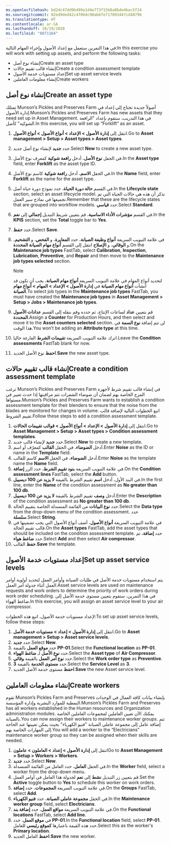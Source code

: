 ```yaml
---
ms.openlocfilehash: bd2dc47dd9b499a1d4e773f15b8a8bde4bac5f24
ms.sourcegitcommit: 82ed9ded42c47064c90ab6fe717893447cd48796
ms.translationtype: HT
ms.contentlocale: ar-SA
ms.lasthandoff: 10/19/2020
ms.locfileid: "6071164"
---
```

<span data-ttu-id="e6fbc-101">في هذا التمرين ستعمل مع إعداد الأصول وإجراء المهام التالية:</span><span class="sxs-lookup"><span data-stu-id="e6fbc-101">In this exercise you will work with setting up assets, and perform the following tasks:</span></span>

- <span data-ttu-id="e6fbc-102">إنشاء نوع أصل</span><span class="sxs-lookup"><span data-stu-id="e6fbc-102">Create an asset type</span></span>
- <span data-ttu-id="e6fbc-103">إنشاء قالب تقييم حالات</span><span class="sxs-lookup"><span data-stu-id="e6fbc-103">Create a condition assessment template</span></span>
- <span data-ttu-id="e6fbc-104">إعداد مستويات خدمة الأصول</span><span class="sxs-lookup"><span data-stu-id="e6fbc-104">Set up asset service levels</span></span>
- <span data-ttu-id="e6fbc-105">إنشاء معلومات العاملين</span><span class="sxs-lookup"><span data-stu-id="e6fbc-105">Create workers</span></span>

## <a name="create-an-asset-type"></a><span data-ttu-id="e6fbc-106">إنشاء نوع أصل</span><span class="sxs-lookup"><span data-stu-id="e6fbc-106">Create an asset type</span></span>
<span data-ttu-id="e6fbc-107">تمتلك Munson’s Pickles and Preserves Farm أصولاً جديدة تحتاج إلى إعداد في إدارة الأصول.</span><span class="sxs-lookup"><span data-stu-id="e6fbc-107">Munson’s Pickles and Preserves Farm has new assets that they need set up in Asset Management.</span></span> <span data-ttu-id="e6fbc-108">في هذا التدريب، ستقوم بإعداد "الرافعة الشوكية" كأصل.</span><span class="sxs-lookup"><span data-stu-id="e6fbc-108">In this exercise, you will set up “Forklift” as an asset.</span></span>

1.  <span data-ttu-id="e6fbc-109">انتقل إلى **إدارة الأصول > الإعداد > أنواع الأصول > أنواع الأصول**.</span><span class="sxs-lookup"><span data-stu-id="e6fbc-109">Go to **Asset management > Setup > Asset types > Asset types**.</span></span>
2.  <span data-ttu-id="e6fbc-110">حدد **جديد** لإنشاء نوع أصل جديد.</span><span class="sxs-lookup"><span data-stu-id="e6fbc-110">Select **New** to create a new asset type.</span></span>
3.  <span data-ttu-id="e6fbc-111">في الحقل **نوع الأصل**، أدخل **رافعة شوكية** كمعرف نوع الأصل.</span><span class="sxs-lookup"><span data-stu-id="e6fbc-111">In the **Asset type** field, enter **Forklift** as the asset type ID.</span></span>
4.  <span data-ttu-id="e6fbc-112">في الحقل **الاسم**، أدخل **رافعة شوكية** كاسم نوع الأصل.</span><span class="sxs-lookup"><span data-stu-id="e6fbc-112">In the **Name** field, enter **Forklift** as the name for the asset type.</span></span> 
5.  <span data-ttu-id="e6fbc-113">في القسم **حالة دورة الحياة**، حدد نموذج دورة حياة أصل.</span><span class="sxs-lookup"><span data-stu-id="e6fbc-113">In the **Lifecycle state** section, select an asset lifecycle model.</span></span> <span data-ttu-id="e6fbc-114">تذكر أن هذه هي حالات الحياة التي تم تجميعها في نماذج سير العمل.</span><span class="sxs-lookup"><span data-stu-id="e6fbc-114">Remember that these are the lifecycle states that are grouped into workflow models.</span></span> <span data-ttu-id="e6fbc-115">حدد **قياسي**.</span><span class="sxs-lookup"><span data-stu-id="e6fbc-115">Select **Standard**.</span></span>
6.  <span data-ttu-id="e6fbc-116">في القسم **مؤشرات الأداء الاساسية**، قم بتعيين شريط التبديل **إجمالي** إلى **نعم**.</span><span class="sxs-lookup"><span data-stu-id="e6fbc-116">In the **KPIS** section, set the **Total** toggle bar to **Yes**.</span></span>
7.  <span data-ttu-id="e6fbc-117">حدد **حفظ**.</span><span class="sxs-lookup"><span data-stu-id="e6fbc-117">Select **Save**.</span></span>
8.  <span data-ttu-id="e6fbc-118">في علامة التبويب السريعة **أنواع وظيفة الصيانة**، حدد **المعايرة**، و **الفحص**، و **التشحيم**، و **الوقائي**، و **الإصلاح** انتقل إلى القسم **أنواع مهام الصيانة المحددة**.</span><span class="sxs-lookup"><span data-stu-id="e6fbc-118">On the **Maintenance job types** FastTab, select **Calibration**, **Inspection**, **Lubrication**, **Preventive**, and **Repair** and then move to the **Maintenance job types selected** section.</span></span>
    > [!NOTE]
    > <span data-ttu-id="e6fbc-119">لتحديد أنواع المهام في علامة التبويب السريعة **أنواع مهام الصيانة**، يجب أن تكون قد أنشأت **أنواع مهام الصيانة** في **إدارة الأصول > الإعداد > المهام > أنواع مهام الصيانة**.</span><span class="sxs-lookup"><span data-stu-id="e6fbc-119">To select job types in the **Maintenance job types** FastTab, you must have created the **Maintenance job types** in **Asset Management > Setup > Jobs > Maintenance job types**.</span></span>

9.  <span data-ttu-id="e6fbc-120">قم بتعيين **عداد** لساعات الإنتاج، ثم حدده وقم بنقله إلى القسم **عدادات الأصول المحددة**.</span><span class="sxs-lookup"><span data-stu-id="e6fbc-120">Assign a **Counter** for Production Hours, and then select and move it to the **Asset counters selected** section.</span></span> <span data-ttu-id="e6fbc-121">لن تتم إضافة **نوع السمة** في هذا الوقت.</span><span class="sxs-lookup"><span data-stu-id="e6fbc-121">You won’t be adding an **Attribute type** at this time.</span></span>
10. <span data-ttu-id="e6fbc-122">اترك علامة التبويب السريعة **تقييمات الشرط** الفارغة حاليا.</span><span class="sxs-lookup"><span data-stu-id="e6fbc-122">Leave the **Condition assessments** FastTab blank for now.</span></span> 
11. <span data-ttu-id="e6fbc-123">**احفظ** نوع الأصل الجديد.</span><span class="sxs-lookup"><span data-stu-id="e6fbc-123">**Save** the new asset type.</span></span>

## <a name="create-a-condition-assessment-template"></a><span data-ttu-id="e6fbc-124">إنشاء قالب تقييم حالات</span><span class="sxs-lookup"><span data-stu-id="e6fbc-124">Create a condition assessment template</span></span>
<span data-ttu-id="e6fbc-125">ترغب Munson’s Pickles and Preserves Farm في إنشاء قالب تقييم شرط لأجهزة المزج الخاصة بهم لضمان أن ضوضاء الشفرات تتم مراقبتها إذا حدث تغيير في مستواها.</span><span class="sxs-lookup"><span data-stu-id="e6fbc-125">Munson’s Pickles and Preserves Farm wants to establish a condition assessment template for their blenders to ensure that the noise from the blades are monitored for changes in volume.</span></span> <span data-ttu-id="e6fbc-126">اتبع الخطوات التالية لإضافة قالب تقييم الشروط.</span><span class="sxs-lookup"><span data-stu-id="e6fbc-126">Follow these steps to add a condition assessment template.</span></span>

1.  <span data-ttu-id="e6fbc-127">انتقل إلى **إدارة الأصول > الإعداد > أنواع الأصول > قوالب تقييمات الحالات**.</span><span class="sxs-lookup"><span data-stu-id="e6fbc-127">Go to **Asset Management > Setup > Asset types > Condition assessment templates**.</span></span>
2.  <span data-ttu-id="e6fbc-128">حدد **جديد** لإنشاء قالب جديد.</span><span class="sxs-lookup"><span data-stu-id="e6fbc-128">Select **New** to create a new template.</span></span>
3.  <span data-ttu-id="e6fbc-129">أدخل **الضوضاء**، في الحقل **القالب** كمعرّف أو اسم.</span><span class="sxs-lookup"><span data-stu-id="e6fbc-129">Enter **Noise** as the ID or name in the **Template** field.</span></span>
4.  <span data-ttu-id="e6fbc-130">أدخل **الضوضاء**، في الحقل **الاسم** كاسم للقالب.</span><span class="sxs-lookup"><span data-stu-id="e6fbc-130">Enter **Noise** as the template name the **Name** field.</span></span>
5.  <span data-ttu-id="e6fbc-131">في علامة التبويب السريعة **بنود تقييم الشرط**، حدد الزر **إضافة**.</span><span class="sxs-lookup"><span data-stu-id="e6fbc-131">On the **Condition assessment lines** FastTab, select the **Add** button.</span></span>
6.  <span data-ttu-id="e6fbc-132">في البند الأول، أدخل **اسم** تقييم الشرط بالقيمة **لا يزيد عن 100 ديسيبل**.</span><span class="sxs-lookup"><span data-stu-id="e6fbc-132">In the first line, enter the **Name** of the condition assessment as **No greater than 100 db**.</span></span>
7.  <span data-ttu-id="e6fbc-133">أدخل **وصف** تقييم الشرط بالقيمة **لا يزيد عن 100 ديسيبل**.</span><span class="sxs-lookup"><span data-stu-id="e6fbc-133">Enter the **Description** of the condition assessment as **No greater than 100 db**.</span></span>
8.  <span data-ttu-id="e6fbc-134">حدد **نوع البيانات** من القائمة المنسدلة الخاصة بتقييم الحالة.</span><span class="sxs-lookup"><span data-stu-id="e6fbc-134">Select the **Data type** from the drop-down menu of the condition assessment.</span></span> <span data-ttu-id="e6fbc-135">حدد **سلسلة**.</span><span class="sxs-lookup"><span data-stu-id="e6fbc-135">Select **String**.</span></span>
9.  <span data-ttu-id="e6fbc-136">في علامة التبويب السريعة **أنواع الأصول**، أضف أنواع الأصول التي يجب تضمينها في قالب تقييم الحالة.</span><span class="sxs-lookup"><span data-stu-id="e6fbc-136">On the **Asset types** FastTab, add the asset types that should be included on the condition assessment template.</span></span> <span data-ttu-id="e6fbc-137">حدد **إضافة**، ثم حدد **ضاغط هواء**.</span><span class="sxs-lookup"><span data-stu-id="e6fbc-137">Select **Add** and then select **Air compressor**.</span></span>
10. <span data-ttu-id="e6fbc-138">**حفظ** القالب.</span><span class="sxs-lookup"><span data-stu-id="e6fbc-138">**Save** the template.</span></span>


## <a name="set-up-asset-service-levels"></a><span data-ttu-id="e6fbc-139">إعداد مستويات خدمة الأصول</span><span class="sxs-lookup"><span data-stu-id="e6fbc-139">Set up asset service levels</span></span>
<span data-ttu-id="e6fbc-140">يتم استخدام مستويات خدمة الأصل في طلبات الصيانة وأوامر العمل لتحديد أولوية أوامر العمل أثناء جدولة أمر العمل.</span><span class="sxs-lookup"><span data-stu-id="e6fbc-140">Asset service levels are used on maintenance requests and work orders to determine the priority of work orders during work order scheduling.</span></span> <span data-ttu-id="e6fbc-141">في هذا التمرين، ستقوم بتعيين مستوى خدمة الأصل إلى ضاغط الهواء.</span><span class="sxs-lookup"><span data-stu-id="e6fbc-141">In this exercise, you will assign an asset service level to your air compressor.</span></span>

<span data-ttu-id="e6fbc-142">لإعداد مستويات خدمة الأصول‬، اتبع هذه الخطوات:</span><span class="sxs-lookup"><span data-stu-id="e6fbc-142">To set up asset service levels, follow these steps:</span></span>

1.  <span data-ttu-id="e6fbc-143">انتقل إلى **إدارة الأصول > إعداد > مستويات خدمة الأصل**.</span><span class="sxs-lookup"><span data-stu-id="e6fbc-143">Go to **Asset management > Setup > Asset service levels**.</span></span>
2.  <span data-ttu-id="e6fbc-144">حدد **جديد‎**.</span><span class="sxs-lookup"><span data-stu-id="e6fbc-144">Select **New**.</span></span>
3.  <span data-ttu-id="e6fbc-145">حدد **موقع العمل** بالقيمة **PP-01**.</span><span class="sxs-lookup"><span data-stu-id="e6fbc-145">Select the **Functional location** as **PP-01**.</span></span>
4.  <span data-ttu-id="e6fbc-146">حدد **نوع الأصل** لـ **ضاغط الهواء**.</span><span class="sxs-lookup"><span data-stu-id="e6fbc-146">Select the **Asset type** of **Air Compressor**.</span></span>
5.  <span data-ttu-id="e6fbc-147">حدد **نوع أمر العمل** بالقيمة **وقائي**.</span><span class="sxs-lookup"><span data-stu-id="e6fbc-147">Select the **Work order type** as **Preventive**.</span></span>
6.  <span data-ttu-id="e6fbc-148">حدد **مستوى الخدمة** بالقيمة **3**.</span><span class="sxs-lookup"><span data-stu-id="e6fbc-148">Select the **Service Level** as **3**.</span></span>
7.  <span data-ttu-id="e6fbc-149">**احفظ** مستوى خدمة الأصل الجديد.</span><span class="sxs-lookup"><span data-stu-id="e6fbc-149">**Save** the new Asset service level.</span></span>

## <a name="create-workers"></a><span data-ttu-id="e6fbc-150">إنشاء معلومات العاملين</span><span class="sxs-lookup"><span data-stu-id="e6fbc-150">Create workers</span></span>
<span data-ttu-id="e6fbc-151">تقوم Munson’s Pickles Farm and Preserves بإنشاء بيانات كافة العمال في الوحدات النمطية للموارد البشرية وإدارة المؤسسة.</span><span class="sxs-lookup"><span data-stu-id="e6fbc-151">Munson’s Pickles Farm and Preserves has all workers established in the Human resources and Organization administration modules.</span></span> <span data-ttu-id="e6fbc-152">يمكنك الآن تعيين العاملين لمجموعات العاملين الخاصة بالصيانة.</span><span class="sxs-lookup"><span data-stu-id="e6fbc-152">You can now assign their workers to maintenance worker groups.</span></span> <span data-ttu-id="e6fbc-153">تتم إضافة عامل إلى مجموعة عاملي الصيانة "فنيو الكهرباء" بحيث يمكن تعيينها عند الحاجة إلى المهارات الخاصة بهم.</span><span class="sxs-lookup"><span data-stu-id="e6fbc-153">You will add a worker to the “Electricians” maintenance worker group so they can be assigned when their skills are needed.</span></span>

1.  <span data-ttu-id="e6fbc-154">انتقل إلى **إدارة الأصول > إعداد > العاملون > عاملون**</span><span class="sxs-lookup"><span data-stu-id="e6fbc-154">Go to **Asset Management > Setup > Workers > Workers**.</span></span>
2.  <span data-ttu-id="e6fbc-155">حدد **جديد‎**.</span><span class="sxs-lookup"><span data-stu-id="e6fbc-155">Select **New**.</span></span>
3.  <span data-ttu-id="e6fbc-156">في الحقل **العامل**، حدد العامل من القائمة المنسدلة.</span><span class="sxs-lookup"><span data-stu-id="e6fbc-156">In the **Worker** field, select a worker from the drop-down menu.</span></span>
4.  <span data-ttu-id="e6fbc-157">قم بتعيين زر التبديل **نشط** إلى **نعم** لجدولة هذا العامل في أوامر العمل.</span><span class="sxs-lookup"><span data-stu-id="e6fbc-157">Set the **Active** toggle button to **Yes** to schedule this worker on work orders.</span></span>
5.  <span data-ttu-id="e6fbc-158">في علامة التبويب السريعة **المجموعات**، حدد **إضافة**.</span><span class="sxs-lookup"><span data-stu-id="e6fbc-158">On the **Groups** FastTab, select **Add**.</span></span>
6.  <span data-ttu-id="e6fbc-159">في الحقل **مجموعة عاملي الصيانة**، حدد **فنيو الكهرباء**.</span><span class="sxs-lookup"><span data-stu-id="e6fbc-159">In the **Maintenance worker group** field, select **Electricians**.</span></span>
7.  <span data-ttu-id="e6fbc-160">في علامة التبويب السريعة **مواقع العمل**، حدد **إضافة بند**.</span><span class="sxs-lookup"><span data-stu-id="e6fbc-160">On the **Functional locations** FastTab, select **Add line**.</span></span>
8.  <span data-ttu-id="e6fbc-161">في **موقع العمل**، حدد **PP-01**.</span><span class="sxs-lookup"><span data-stu-id="e6fbc-161">In the **Functional location** field, select **PP-01**.</span></span> <span data-ttu-id="e6fbc-162">حدد هذه القيمة باعتبارها **كموقع رئيسي** للعامل.</span><span class="sxs-lookup"><span data-stu-id="e6fbc-162">Select this as the worker's **Primary location**.</span></span> 
9.  <span data-ttu-id="e6fbc-163">**احفظ** العامل الجديد.</span><span class="sxs-lookup"><span data-stu-id="e6fbc-163">**Save** the new worker.</span></span>

